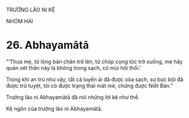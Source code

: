 TRƯỞNG LÃO NI KỆ

NHÓM HAI

# 26. Abhayamātā

“‘Thưa mẹ, từ lòng bàn chân trở lên, từ chóp cọng tóc trở xuống, mẹ hãy quán xét thân này là không trong sạch, có mùi hôi thối.’

Trong khi an trú như vậy, tất cả luyến ái đã được xóa sạch, sự bực bội đã được trừ tuyệt, tôi có được trạng thái mát mẻ, chứng được Niết Bàn.”

Trưởng lão ni Abhayamātā đã nói những lời kệ như thế.

Kệ ngôn của trưởng lão ni Abhayamātā.
